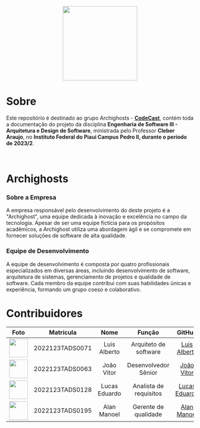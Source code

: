 <div align="center">
    <img src="./img/LogoCodeCast.png" height= "200" width = "200">
</div>

# Sobre

Este repositório é destinado ao grupo Archighosts - [**CodeCast**](https://github.com/luisalberto002/codecast), contém toda a documentação do   projeto da disciplina **Engenharia de Software III - Arquitetura e Design de Software**, ministrada pelo Professor **Cleber Araujo**, no **Instituto Federal do Piaui Campus Pedro II, durante o período de 2023/2**.

<br />

# Archighosts
### Sobre a Empresa
A empresa responsável pelo desenvolvimento do deste projeto é a "Archighost", uma equipe dedicada à inovação e excelência no campo da tecnologia. Apesar de ser uma equipe fictícia para os propósitos acadêmicos, a Archighost utiliza uma abordagem ágil e se compromete em fornecer soluções de software de alta qualidade.

### Equipe de Desenvolvimento
A equipe de desenvolvimento é composta por quatro profissionais especializados em diversas áreas, incluindo desenvolvimento de software, arquitetura de sistemas, gerenciamento de projetos e qualidade de software. Cada membro da equipe contribui com suas habilidades únicas e experiência, formando um grupo coeso e colaborativo.


# Contribuidores

|Foto | Matrícula | Nome | Função|  GitHub | E-mail|
|:--:|:--:|:--:|:--:|:--:|:--:|
|<img src="./img/fotoluis.jpg" width="50" height="50">| 2022123TADS0071 | Luis Alberto | Arquiteto de software | [Luis Alberto](https://github.com/luisalberto002)|luisalber0525@gmail.com|
|<img src="./img/FotoJoao.jpeg" width="50" height="50">| 2022123TADS0063 | João Vitor | Desenvolvedor Sênior | [João Vitor](https://github.com/vitor-Silva27)| ps.joaovitor27@gmail.com |
|<img src="./img/fotoLucas.jpg" width="50" height="50">| 2022123TADS0128 | Lucas Eduardo | Analista de requisitos | [Lucas Eduardo](https://github.com/LucaSoare)|lucas.soares.oliveira.p2@gmail.com|
|<img src="./img/FotoAlan.jpeg" width="50" height="50">| 2022123TADS0195 | Alan Manoel | Gerente de qualidade | [Alan Manoel](https://github.com/AlanManoel)|alanmanoel517@gmail.com|

